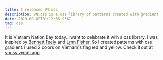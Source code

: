 ```yaml
---
title: I released VN.css
description: VN.css is a css library of patterns created with gradient
date: 2020-09-02T01:12:36.936Z
tag: css
---
```

It is Vietnam Nation Day today. I want to celebrate it with a css library. I was inspired by [Bennett Feely](https://bennettfeely.com/) and [Lynn Fisher](https://twitter.com/lynnandtonic). So I created patterns with css gradient. I used 2 colors on Vietnam's flag red and yellow. Check it out at [vncss.vercel.app](https://vncss.vercel.app/)